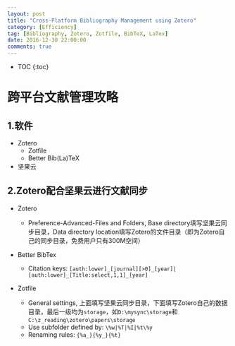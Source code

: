 ```yaml
---
layout: post
title: "Cross-Platform Bibliography Management using Zotero"
category: [Efficiency]
tag: [Bibliography, Zotero, Zotfile, BibTeX, LaTex]
date: 2016-12-30 22:00:00
comments: true
---
```


* TOC
{:toc}

# 跨平台文献管理攻略

## 1.软件

+ Zotero
    + Zotfile
    + Better Bib(La)TeX
+ 坚果云


## 2.Zotero配合坚果云进行文献同步

+ Zotero
    + Preference-Advanced-Files and Folders, Base directory填写坚果云同步目录，Data directory location填写Zotero的文件目录（即为Zotero自己的同步目录，免费用户只有300M空间）

+ Better BibTex
    + Citation keys: `[auth:lower]_[journal][>0]_[year]|[auth:lower]_[Title:select,1,1]_[year]`

+ Zotfile
    + General settings, 上面填写坚果云同步目录，下面填写Zotero自己的数据目录，最后一级均为`storage`，如`D:\mysync\storage`和`C:\z_reading\zotero\papers\storage`
    + Use subfolder defined by: `\%w|%T|%I|%t\%y`
    + Renaming rules: `{%a_}{%y_}{%t}`